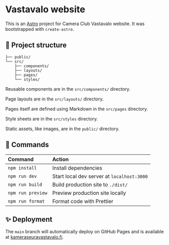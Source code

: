 # Vastavalo website

This is an [Astro](https://astro.build/) project for Camera Club Vastavalo website. It was bootstrapped with `create-astro`.

## 🚀 Project structure

```
├── public/
└── src/
    ├── components/
    ├── layouts/
    ├── pages/
    └── styles/
```

Reusable components are in the `src/components/` directory.

Page layouts are in the `src/layouts/` directory.

Pages itself are defined using Markdown in the `src/pages` directory.

Style sheets are in the `src/styles` directory.

Static assets, like images, are in the `public/` directory.

## 🧞 Commands

| Command           | Action                                     |
| :---------------- | :----------------------------------------- |
| `npm install`     | Install dependencies                       |
| `npm run dev`     | Start local dev server at `localhost:3000` |
| `npm run build`   | Build production site to `./dist/`         |
| `npm run preview` | Preview production site locally            |
| `npm run format`  | Format code with Prettier                  |

## ✨ Deployment

The `main` branch will automatically deploy on GitHub Pages and is available at [kameraseuravastavalo.fi](https://kameraseuravastavalo.fi).
